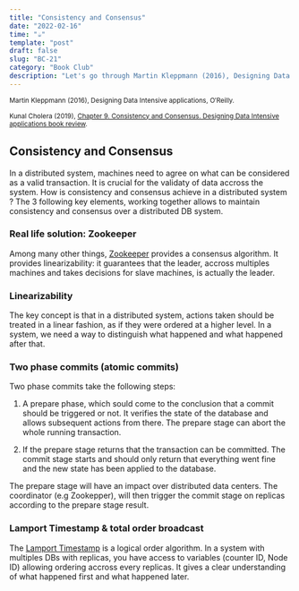 ```yaml
---
title: "Consistency and Consensus"
date: "2022-02-16"
time: "☕️"
template: "post"
draft: false
slug: "BC-21"
category: "Book Club"
description: "Let's go through Martin Kleppmann (2016), Designing Data Intensive applications, Chapter 9. Consistency and Consensus "
---
```


<sub>Martin Kleppmann (2016), Designing Data Intensive applications, O′Reilly.</sub>


<sub>Kunal Cholera (2019), [Chapter 9. Consistency and Consensus. Designing Data Intensive applications book review](https://www.youtube.com/watch?v=yIvft09RTAg).</sub>

## Consistency and Consensus

In a distributed system, machines need to agree on what can be considered as a valid transaction. It is crucial
for the validaty of data accross the system. How is consistency and consensus achieve in a distributed system ?
The 3 following key elements, working together allows to maintain consistency and consensus over a distributed DB system.

### Real life solution: Zookeeper

Among many other things, [Zookeeper](https://zookeeper.apache.org/) provides a consensus algorithm. 
It provides linearizability: it guarantees that the leader, accross multiples machines and takes decisions for slave machines, is actually the leader. 

### Linearizability

The key concept is that in a distributed system, actions taken should be treated in a linear fashion, as if they were ordered at a higher level. In a system, we need a way to distinguish what happened and what happened after that.

### Two phase commits (atomic commits)

Two phase commits take the following steps: 

1. A prepare phase, which sould come to the conclusion that a commit should be triggered or not. It verifies the state of the database and allows subsequent actions from there. The prepare stage can abort the whole running transaction.

2. If the prepare stage returns that the transaction can be committed. The commit stage starts and should only return that everything went fine and the new state has been applied to the database.

The prepare stage will have an impact over distributed data centers. The coordinator (e.g Zookepper), will then trigger the commit stage on replicas according to the prepare stage result.

### Lamport Timestamp & total order broadcast

The [Lamport Timestamp](https://en.wikipedia.org/wiki/Lamport_timestamp) is a logical order algorithm. In a system with multiples DBs with replicas, you have access to variables (counter ID, Node ID) allowing ordering accross every replicas. It gives a clear understanding of what happened first and what happened later.